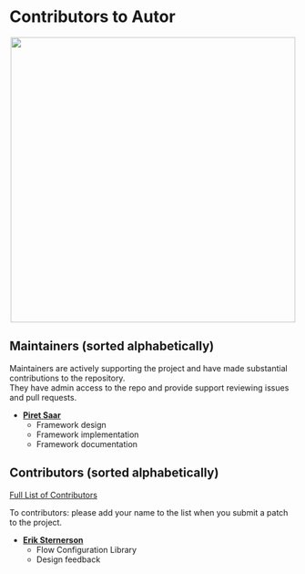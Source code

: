 Contributors to Autor
=====================

<p align="center">
  <img src="https://contributors-img.web.app/image?repo=widerscale/autor" width = 500/>
</p>

Maintainers (sorted alphabetically)
---------------------------------------
Maintainers are actively supporting the project and have made substantial contributions to the repository.<br>
They have admin access to the repo and provide support reviewing issues and pull requests.

* **[Piret Saar](https://github.com/piretsaar)**
   * Framework design
   * Framework implementation
   * Framework documentation



Contributors  (sorted alphabetically)
-------------------------------------
[Full List of Contributors](https://github.com/Microsoft/Recommenders/graphs/contributors)

To contributors: please add your name to the list when you submit a patch to the project.

* **[Erik Sternerson](https://github.com/erkist)**
   * Flow Configuration Library
   * Design feedback
